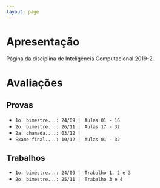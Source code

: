 ```yaml
---
layout: page
---
```


# Apresentação

Página da disciplina de Inteligência Computacional 2019-2.

# Avaliações 

## Provas

- `1o. bimestre...: 24/09 | `  `Aulas 01 - 16`
- `2o. bimestre...: 26/11 | `  `Aulas 17 - 32` 
- `2a. chamada....: 03/12 | `              
- `Exame final....: 10/12 | `  `Aulas 01 - 32` 

## Trabalhos

- `1o. bimestre...: 24/09 | `  `Trabalho 1, 2 e 3`
- `2o. bimestre...: 25/11 | `  `Trabalho 3 e 4`
